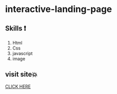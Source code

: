 # interactive-landing-page


## Skills :exclamation:
1. Html
1. Css
1. javascript
1. image

## visit site💥

[CLICK HERE](https://hanaazakaria.github.io/Sign-up/)
